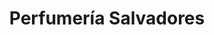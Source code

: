 ---
title: "Perfumería Salvadores"
url: /comodoro-rivadavia/perfumeria-salvadores-avenida-julio-argentino-roca/
shop: Parfümerie
---